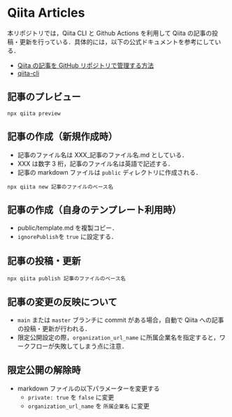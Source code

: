 # Qiita Articles

本リポジトリでは，Qiita CLI と Github Actions を利用して Qiita の記事の投稿・更新を行っている．具体的には，以下の公式ドキュメントを参考にしている．

- [Qiita の記事を GitHub リポジトリで管理する方法](https://qiita.com/Qiita/items/32c79014509987541130)
- [qiita-cli](https://github.com/increments/qiita-cli)

## 記事のプレビュー

```
npx qiita preview
```

## 記事の作成（新規作成時）

- 記事のファイル名は XXX\_記事のファイル名.md としている．
- XXX は数字 3 桁，記事のファイル名は英語で記述する．
- 記事の markdown ファイルは `public` ディレクトリに作成される．

```
npx qiita new 記事のファイルのベース名
```

## 記事の作成（自身のテンプレート利用時）

- public/template.md を複製コピー．
- `ignorePublish`を `true` に設定する．

## 記事の投稿・更新

```
npx qiita publish 記事のファイルのベース名
```

## 記事の変更の反映について

- `main` または `master` ブランチに commit がある場合，自動で Qiita への記事の投稿・更新が行われる．
- 限定公開設定の際，`organization_url_name` に所属企業名を指定すると，ワークフローが失敗してしまう点に注意．

## 限定公開の解除時

- markdown ファイルの以下パラメーターを変更する
  - `private: true` を `false` に変更
  - `organization_url_name` を `所属企業名` に変更
